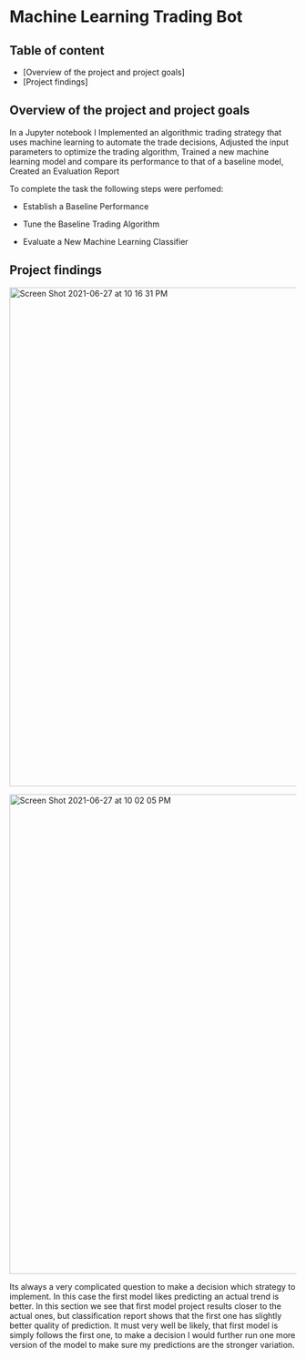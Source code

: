 # Machine Learning Trading Bot












## Table of content
- [Overview of the project and project goals]
- [Project findings]





















## Overview of the project and project goals

In a Jupyter notebook I Implemented an algorithmic trading strategy that uses machine learning to automate the trade decisions, Adjusted the input parameters to optimize the trading algorithm, Trained a new machine learning model and compare its performance to that of a baseline model, Created an Evaluation Report



To complete the task the following steps were perfomed:

  - Establish a Baseline Performance

  - Tune the Baseline Trading Algorithm

  - Evaluate a New Machine Learning Classifier
  
  
  
  
  
  
  
  
  
  
  
  
  
  
  
  
  
  
 ## Project findings

[
<img width="877" alt="Screen Shot 2021-06-27 at 10 16 31 PM" src="https://user-images.githubusercontent.com/80833988/123583918-56207a00-d795-11eb-9ead-509bd9926d20.png">
](url)

[
<img width="843" alt="Screen Shot 2021-06-27 at 10 02 05 PM" src="https://user-images.githubusercontent.com/80833988/123582798-51f35d00-d793-11eb-9866-c3ee04a6a828.png">
](url)

Its always a very complicated question to make a decision which strategy to implement. In this case the first model likes predicting an actual trend is better. In this section we see that first model project results closer to the actual ones, but classification report shows that the first one has slightly better quality of prediction. It must very well be likely, that first model is simply follows the first one, to make a decision I would further run one more version of the model to make sure my predictions are the stronger variation.